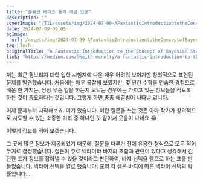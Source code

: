 ```yaml
---
title: "훌륭한 베이즈 통계 개념 입문"
description: ""
coverImage: "/TIL/assets/img/2024-07-09-AFantasticIntroductiontotheConceptofBayesianStatistics_0.png"
date: 2024-07-09 09:05
ogImage:
  url: /assets/img/2024-07-09-AFantasticIntroductiontotheConceptofBayesianStatistics_0.png
tag: Tech
originalTitle: "A Fantastic Introduction to the Concept of Bayesian Statistics"
link: "https://medium.com/@keith-mcnulty/a-fantastic-introduction-to-the-concept-of-bayesian-statistics-6fe5351420fc"
---
```


저는 최근 캠브리지 대학 입학 시험지에 나온 매우 어려워 보이지만 창의적으로 표현된 문제를 발견했습니다. 처음에는 매우 복잡해 보였지만, 몇 년간 수학을 연습한 경험으로 배운 한 가지는, 당장 무슨 일을 하는지 모르는 경우에는 가지고 있는 정보들을 적도록 하는 것이 중요하다는 것입니다. 그렇게 하면 종종 해결법이 나타날 겁니다.

이제 문제부터 시작해보죠. 여기 있습니다. 이런 질문을 쓰는 것은 아마 작가가 창의적으로 시도할 수 있는 소중한 기회 중 하나인 것 같아서 웃음이 나네요 😂

이렇게 정보를 적어 보겠습니다.

<!-- TIL 수평 -->

<ins class="adsbygoogle"
     style="display:block"
     data-ad-client="ca-pub-4877378276818686"
     data-ad-slot="1549334788"
     data-ad-format="auto"
     data-full-width-responsive="true"></ins>

<script>
(adsbygoogle = window.adsbygoogle || []).push({});
</script>

그 곳에 많은 정보가 제공되었기 때문에, 질문을 다루기 전에 유용한 형식으로 모두 적어 두기로 결정했습니다. 질문이 주로 넥타이와 바지의 조합과 관련이 있다고 생각해서 간단한 표가 정보를 잡아낼 수 있을 것이라고 판단하여, 바지 선택을 행으로 하는 표를 만들었습니다. 넥타이 선택을 열로 했습니다. 표의 각 셀은 바지에 따른 넥타이 선택의 확률입니다...
